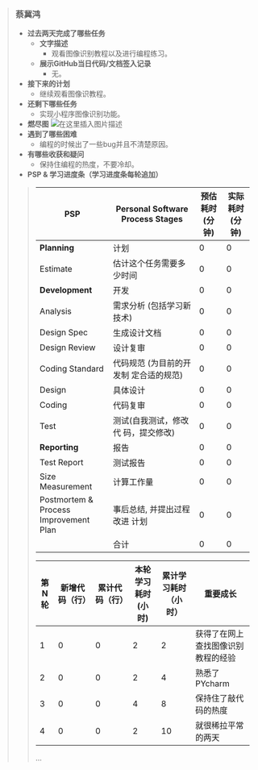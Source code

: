 ﻿> ### 蔡冀鸿
>- **过去两天完成了哪些任务**
>    - **文字描述**
>       - 观看图像识别教程以及进行编程练习。
>    - **展示GitHub当日代码/文档签入记录**
>       - 无。
>- **接下来的计划**
>      - 继续观看图像识教程。
> - **还剩下哪些任务**
>     - 实现小程序图像识别功能。
>- **燃尽图**
>![在这里插入图片描述](https://img-blog.csdnimg.cn/69ed7fa4e1964de597d8253a126d774b.png#pic_center)
> - **遇到了哪些困难**
>      - 编程的时候出了一些bug并且不清楚原因。
> - **有哪些收获和疑问**
>     - 保持住编程的热度，不要冷却。
> - **PSP & 学习进度条（学习进度条每轮追加）**
>>| PSP| Personal Software<br/>Process Stages        | 预估耗时<br/>(分钟) | 实际耗时<br/>	(分钟) |
>>| ------------------------------ | ---------------------------- | ----------------------- | ----------------------- |
>>| **Planning**  | 计划<br/>               |  0       |  0    |
>>| Estimate  | 估计这个任务需要多少时间<br/>          |   0       | 0   |
>>| **Development**| 开发 |       0      |          0              |
>>| Analysis  | 需求分析 (包括学习新技术)<br/> | 0 | 0   |
>>| Design Spec | 生成设计文档<br/>   |    0    | 0    |
>>| Design Review        | 设计复审<br/>         |    0   |       0  |
>>| Coding Standard | 代码规范 (为目前的开发制 定合适的规范)<br/> |   0 |0   |
>>| Design| 具体设计<br/>|          0 |        0  |
>>| Coding   | 代码复审<br/>    |      0    |       0      |
>>| Test   | 测试(自我测试，修改代 码，提交修改)<br/>    |        0         |       0        |
>>| **Reporting** | 报告<br/>                                   |        0        |         0           |
>>| Test Report    | 测试报告<br/>                               |        0      |             0     |
>>| Size Measurement   | 计算工作量<br/>       |             0       |        0         |
>>| Postmortem & Process<br/>Improvement Plan | 事后总结, 并提出过程改进 计划<br/>          |  0     |  0          |
>>|  | 合计                                        |                0     |      0       |
>>
>> |第N轮|新增代码（行）|累计代码（行）|本轮学习耗时(小时)	|累计学习耗时（小时）|重要成长
>>|--|--|--|--|--|--|
>>|1	|       0|0        |         2|        2|获得了在网上查找图像识别教程的经验|
>>| 2  |  0   |0     |       2     |     4     |           熟悉了PYcharm           |
>>3|0|0|4|8|保持住了敲代码的热度
>>4|0|0|2|10|就很稀拉平常的两天
>>…		

